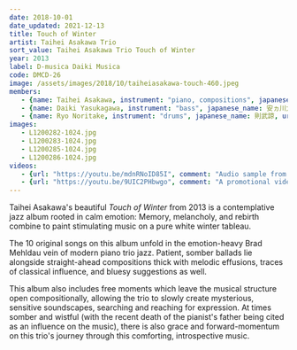```yaml
---
date: 2018-10-01
date_updated: 2021-12-13
title: Touch of Winter
artist: Taihei Asakawa Trio
sort_value: Taihei Asakawa Trio Touch of Winter
year: 2013
label: D-musica Daiki Musica
code: DMCD-26
image: /assets/images/2018/10/taiheiasakawa-touch-460.jpeg
members:
   - {name: Taihei Asakawa, instrument: "piano, compositions", japanese_name: 浅川太平, url: "https://taiheiasakawa.wixsite.com/piano"}
   - {name: Daiki Yasukagawa, instrument: "bass", japanese_name: 安ヵ川大樹, url: "http://daikiyasukagawa.com/"}
   - {name: Ryo Noritake, instrument: "drums", japanese_name: 則武諒, url: "http://www.ryonoritake.com/"}
images:
   - L1200282-1024.jpg
   - L1200283-1024.jpg
   - L1200285-1024.jpg
   - L1200286-1024.jpg
videos: 
   - {url: "https://youtu.be/mdnRNoID85I", comment: "Audio sample from “Dream Garden”, the second track on this album"}
   - {url: "https://youtu.be/9UIC2PHbwgo", comment: "A promotional video for this album includes live excerpts of the track list"}
---
```

Taihei Asakawa's beautiful *Touch of Winter* from 2013 is a contemplative jazz album rooted in calm emotion: Memory, melancholy, and rebirth combine to paint stimulating music on a pure white winter tableau.

The 10 original songs on this album unfold in the emotion-heavy Brad Mehldau vein of modern piano trio jazz. Patient, somber ballads lie alongside straight-ahead compositions thick with melodic effusions, traces of classical influence, and bluesy suggestions as well.

This album also includes free moments which leave the musical structure open compositionally, allowing the trio to slowly create mysterious, sensitive soundscapes, searching and reaching for expression. At times somber and wistful (with the recent death of the pianist's father being cited as an influence on the music), there is also grace and forward-momentum on this trio's journey through this comforting, introspective music.
